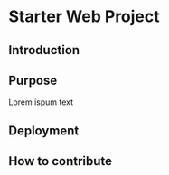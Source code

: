 # Starter Web Project

## Introduction

## Purpose

Lorem ispum text

## Deployment

## How to contribute